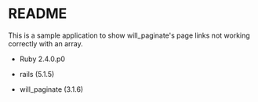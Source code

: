 # README

This is a sample application to show will_paginate's page links not working correctly with an array.

* Ruby 2.4.0.p0

* rails (5.1.5)

* will_paginate (3.1.6)
